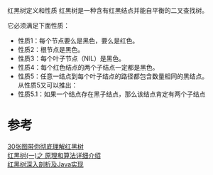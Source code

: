 红黑树定义和性质 红黑树是一种含有红黑结点并能自平衡的二叉查找树。

它必须满足下面性质：

* 性质1：每个节点要么是黑色，要么是红色。
* 性质2：根节点是黑色。
* 性质3：每个叶子节点（NIL）是黑色。
* 性质4：每个红色结点的两个子结点一定都是黑色。
* 性质5：任意一结点到每个叶子结点的路径都包含数量相同的黑结点。   
  从性质5又可以推出：
* 性质5.1：如果一个结点存在黑子结点，那么该结点肯定有两个子结点

# 参考
[30张图带你彻底理解红黑树](https://www.jianshu.com/p/e136ec79235c)  
[红黑树(一)之 原理和算法详细介绍](https://www.cnblogs.com/skywang12345/p/3245399.html)  
[红黑树深入剖析及Java实现](https://tech.meituan.com/2016/12/02/redblack-tree.html)  
